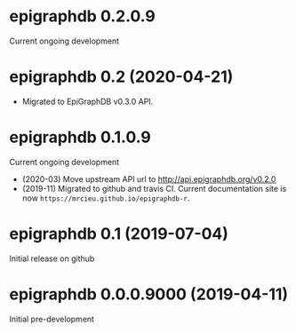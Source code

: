 # epigraphdb 0.2.0.9

Current ongoing development

# epigraphdb 0.2 (2020-04-21)

- Migrated to EpiGraphDB v0.3.0 API.

# epigraphdb 0.1.0.9

Current ongoing development

- (2020-03) Move upstream API url to http://api.epigraphdb.org/v0.2.0
- (2019-11) Migrated to github and travis CI.
  Current documentation site is now `https://mrcieu.github.io/epigraphdb-r`.

# epigraphdb 0.1 (2019-07-04)

Initial release on github

# epigraphdb 0.0.0.9000 (2019-04-11)

Initial pre-development
